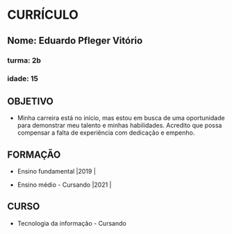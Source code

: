 #  CURRÍCULO
##  Nome: Eduardo Pfleger Vitório
### turma: 2b
### idade: 15 


## OBJETIVO
*  Minha carreira está no início, mas estou em busca de uma oportunidade para demonstrar meu talento e minhas habilidades. Acredito que possa compensar a falta de experiência com dedicação e empenho.


## FORMAÇÃO
*  Ensino fundamental |2019 |


*   Ensino médio - Cursando  |2021 | 


## CURSO
*  Tecnologia da informação - Cursando 
